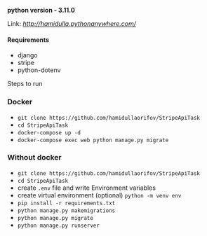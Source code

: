 **python version - 3.11.0**

Link: *http://hamidulla.pythonanywhere.com/*


#### Requirements

- django
- stripe
- python-dotenv


Steps to run 

### Docker

- `git clone https://github.com/hamidullaorifov/StripeApiTask`
- `cd StripeApiTask`
- `docker-compose up -d`
- `docker-compose exec web python manage.py migrate`


### Without docker

- `git clone https://github.com/hamidullaorifov/StripeApiTask`
- `cd StripeApiTask`
- create `.env` file and write Environment variables
- create virtual environment (optional) `python -m venv env`
- `pip install -r requirements.txt`
- `python manage.py makemigrations`
- `python manage.py migrate` 
- `python manage.py runserver`





